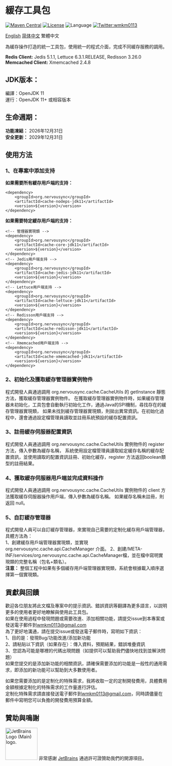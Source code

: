 # 緩存工具包

[![Maven Central](https://maven-badges.herokuapp.com/maven-central/org.nervousync/cache-jdk11/badge.svg)](https://maven-badges.herokuapp.com/maven-central/org.nervousync/cache-jdk11/)
[![License](https://img.shields.io/github/license/wmkm0113/cache-jdk11.svg)](https://github.com/wmkm0113/cache-jdk11/blob/master/LICENSE)
![Language](https://img.shields.io/badge/language-Java-green)
[![Twitter:wmkm0113](https://img.shields.io/twitter/follow/wmkm0113?label=Follow)](https://twitter.com/wmkm0113)

[English](README.md)
[简体中文](README_zh_CN.md)
繁體中文

為緩存操作打造的統一工具包，使用統一的程式介面，完成不同緩存服務的調用。

**Redis Client:** Jedis 5.1.1, Lettuce 6.3.1.RELEASE, Redisson 3.26.0   
**Memcached Client:** Xmemcached 2.4.8

## JDK版本：
編譯：OpenJDK 11   
運行：OpenJDK 11+ 或相容版本

## 生命週期：
**功能凍結：** 2026年12月31日   
**安全更新：** 2029年12月31日

## 使用方法
### 1、在專案中添加支持
**如果需要所有緩存用戶端的支持：**
```
<dependency>
    <groupId>org.nervousync</groupId>
    <artifactId>cache-nodeps-jdk11</artifactId>
    <version>${version}</version>
</dependency>
```
**如果需要特定緩存用戶端的支持：**
```
<!-- 管理器實現類 -->
<dependency>
    <groupId>org.nervousync</groupId>
    <artifactId>cache-core-jdk11</artifactId>
    <version>${version}</version>
</dependency>
<!-- Jedis用戶端支持 -->
<dependency>
    <groupId>org.nervousync</groupId>
    <artifactId>cache-jedis-jdk11</artifactId>
    <version>${version}</version>
</dependency>
<!-- Lettuce用戶端支持 -->
<dependency>
    <groupId>org.nervousync</groupId>
    <artifactId>cache-lettuce-jdk11</artifactId>
    <version>${version}</version>
</dependency>
<!-- Redisson用戶端支持 -->
<dependency>
    <groupId>org.nervousync</groupId>
    <artifactId>cache-redisson-jdk11</artifactId>
    <version>${version}</version>
</dependency>
<!-- Xmemcached用戶端支持 -->
<dependency>
    <groupId>org.nervousync</groupId>
    <artifactId>cache-xmemcached-jdk11</artifactId>
    <version>${version}</version>
</dependency>
```

### 2、初始化及獲取緩存管理器實例物件
程式開發人員通過調用 org.nervousync.cache.CacheUtils 的 getInstance 靜態方法，獲取緩存管理器實例物件。
在獲取緩存管理器實例物件時，如果緩存管理器未初始化，工具包會自動執行初始化工作，通過Java的SPI機制，尋找存在的緩存管理器實現類，
如果未找到緩存管理器實現類，則拋出異常資訊。在初始化過程中，還會通過設定檔管理員讀取並註冊系統預設的緩存配置資訊。

### 3、註冊緩存伺服器配置資訊
程式開發人員通過調用 org.nervousync.cache.CacheUtils 實例物件的 register 方法，傳入參數為緩存名稱，
系統使用設定檔管理員讀取給定緩存名稱的緩存配置資訊，並使用讀取的配置資訊註冊、初始化緩存，register 方法返回boolean類型的註冊結果。

### 4、獲取緩存伺服器用戶端並完成資料操作
程式開發人員通過調用 org.nervousync.cache.CacheUtils 實例物件的 client 方法獲取緩存伺服器操作用戶端，傳入參數為緩存名稱。
如果緩存名稱未註冊，則返回 null。

### 5、自訂緩存管理器
程式開發人員可以自訂緩存管理器，來實現自己需要的定制化緩存用戶端管理器，具體方法為：   
1、創建緩存用戶端管理器實現類，並實現 org.nervousync.cache.api.CacheManager 介面。
2、創建/META-INF/services/org.nervousync.cache.api.CacheManager檔，並在檔中寫明實現類的完整名稱（包名+類名）。   
**注意：** 整個工程中如果有多個緩存用戶端管理器實現類，系統會根據載入順序選擇第一個實現類。

## 貢獻與回饋
歡迎各位朋友將此文檔及專案中的提示資訊、錯誤資訊等翻譯為更多語言，以説明更多的使用者更好地瞭解與使用此工具包。   
如果在使用過程中發現問題或需要改進、添加相關功能，請提交issue到本專案或發送電子郵件到[wmkm0113\@gmail.com](mailto:wmkm0113@gmail.com?subject=bugs_and_features)   
為了更好地溝通，請在提交issue或發送電子郵件時，寫明如下資訊：   
1、目的是：發現Bug/功能改進/添加新功能   
2、請粘貼以下資訊（如果存在）：傳入資料，預期結果，錯誤堆疊資訊   
3、您認為可能是哪裡的代碼出現問題（如提供可以幫助我們儘快地找到並解決問題）   
如果您提交的是添加新功能的相關資訊，請確保需要添加的功能是一般性的通用需求，即添加的新功能可以幫助到大多數使用者。

如果您需要添加的是定制化的特殊需求，我將收取一定的定制開發費用，具體費用金額根據定制化的特殊需求的工作量進行評估。   
定制化特殊需求請直接發送電子郵件到[wmkm0113\@gmail.com](mailto:wmkm0113@gmail.com?subject=payment_features)，同時請儘量在郵件中寫明您可以負擔的開發費用預算金額。

## 贊助與鳴謝
<span id="JetBrains">
    <img src="https://resources.jetbrains.com/storage/products/company/brand/logos/jb_beam.png" width="100px" height="100px" alt="JetBrains Logo (Main) logo.">
    <span>非常感謝 <a href="https://www.jetbrains.com/">JetBrains</a> 通過許可證贊助我們的開源項目。</span>
</span>
